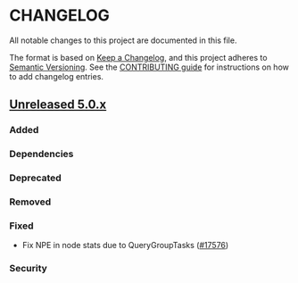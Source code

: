 # CHANGELOG
All notable changes to this project are documented in this file.

The format is based on [Keep a Changelog](https://keepachangelog.com/en/1.0.0/), and this project adheres to [Semantic Versioning](https://semver.org/spec/v2.0.0.html). See the [CONTRIBUTING guide](./CONTRIBUTING.md#Changelog) for instructions on how to add changelog entries.

## [Unreleased 5.0.x]
### Added

### Dependencies

### Deprecated

### Removed

### Fixed
- Fix NPE in node stats due to QueryGroupTasks ([#17576](https://github.com/opensearch-project/OpenSearch/pull/17576))

### Security

[Unreleased 5.0.x]: https://github.com/wazuh/wazuh-indexer/compare/4.12.0...main
